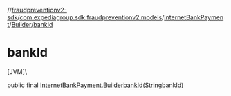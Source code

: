 //[fraudpreventionv2-sdk](../../../../index.md)/[com.expediagroup.sdk.fraudpreventionv2.models](../../index.md)/[InternetBankPayment](../index.md)/[Builder](index.md)/[bankId](bank-id.md)

# bankId

[JVM]\

public final [InternetBankPayment.Builder](index.md)[bankId](bank-id.md)([String](https://docs.oracle.com/javase/8/docs/api/java/lang/String.html)bankId)
